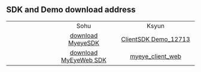 ## SDK and Demo download address

<style>
	table{
		width:100%;
		border-collapse:collapse;
	}
	table tr{
		text-align:center;
	}
</style>
<table>
<tr><td style="width:300px;"></td><td style="width:300px;">Sohu</td><td style="width:300px;">Ksyun</td></tr>
<tr><td></td><td><a href="https://pan.sohu.net/f/ODMxMTcsdWtoaGk.htm">download MyeyeSDK</a></td><td><a href="https://kss.ksyun.com/xmcfs/sdk/ClientSDK%20Demo_12713.zip">ClientSDK Demo_12713</a></td></tr>
<tr><td></td><td><a href="https://pan.sohu.net/s/ODU1MTksdXFxaHg.htm">download MyEyeWeb SDK</a></td><td><a href="https://kss.ksyun.com/xmcfs/sdk/myeye_client_web.rar">myeye_client_web</a></td></tr>
</table>
